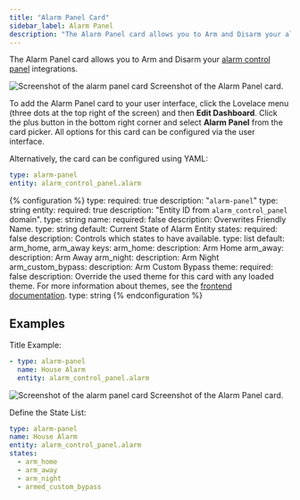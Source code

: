 ```yaml
---
title: "Alarm Panel Card"
sidebar_label: Alarm Panel
description: "The Alarm Panel card allows you to Arm and Disarm your alarm control panel integrations."
---
```


The Alarm Panel card allows you to Arm and Disarm your [alarm control panel](/integrations/#alarm) integrations.

<p class='img'>
<img src='/images/lovelace/lovelace_alarm_panel_card.gif' alt='Screenshot of the alarm panel card'>
Screenshot of the Alarm Panel card.
</p>

To add the Alarm Panel card to your user interface, click the Lovelace menu (three dots at the top right of the screen) and then **Edit Dashboard**. Click the plus button in the bottom right corner and select **Alarm Panel** from the card picker. All options for this card can be configured via the user interface.

Alternatively, the card can be configured using YAML:

```yaml
type: alarm-panel
entity: alarm_control_panel.alarm
```

{% configuration %}
type:
  required: true
  description: "`alarm-panel`"
  type: string
entity:
  required: true
  description: "Entity ID from `alarm_control_panel` domain".
  type: string
name:
  required: false
  description: Overwrites Friendly Name.
  type: string
  default: Current State of Alarm Entity
states:
  required: false
  description: Controls which states to have available.
  type: list
  default: arm_home, arm_away
  keys:
    arm_home:
      description: Arm Home
    arm_away:
      description: Arm Away
    arm_night:
      description: Arm Night
    arm_custom_bypass:
      description: Arm Custom Bypass
theme:
  required: false
  description: Override the used theme for this card with any loaded theme. For more information about themes, see the [frontend documentation](https://www.home-assistant.io/integrations/frontend/).
  type: string
{% endconfiguration %}

## Examples

Title Example:

```yaml
- type: alarm-panel
  name: House Alarm
  entity: alarm_control_panel.alarm
```

<p class='img'>
<img src='/images/lovelace/lovelace_alarm_panel_title_card.gif' alt='Screenshot of the alarm panel card'>
Screenshot of the Alarm Panel card.
</p>

Define the State List:

```yaml
type: alarm-panel
name: House Alarm
entity: alarm_control_panel.alarm
states:
  - arm_home
  - arm_away
  - arm_night
  - armed_custom_bypass
```
